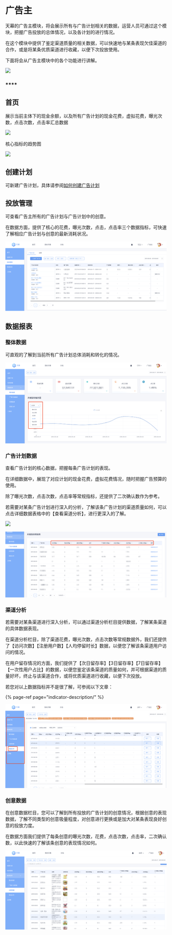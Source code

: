 # 广告主

天幕的广告主模块，将会展示所有与广告计划相关的数据，运营人员可通过这个模块，把握广告投放的总体情况，以及各计划的进行情况。

在这个模块中提供了鉴定渠道质量的相关数据，可以快速地与某条表现欠佳渠道的合作，或是将某条优质渠道进行收藏，以便下次投放使用。

下面将会从广告主模块中的各个功能进行讲解。

![](https://cdn.nlark.com/yuque/0/2019/png/254569/1557232280907-b505a8e7-5cfe-461b-bcd9-06c023f107de.png?x-oss-process=image/resize,w_2000)

### \*\*\*\*

## **首页**

展示当前主体下的现金余额，以及所有广告计划的现金花费，虚拟花费，曝光次数，点击次数，点击率汇总数据

![](https://cdn.nlark.com/yuque/0/2019/png/254569/1557232337038-32a0de0e-47d4-4670-b45d-92916bb92466.png?x-oss-process=image/resize,w_2000)

核心指标的趋势图

![](https://cdn.nlark.com/yuque/0/2019/png/254569/1557232495507-aa2fbf93-c804-43d5-b42d-489cc538fe08.png?x-oss-process=image/resize,w_2000)

## **创建计划**

可新建广告计划，具体请参阅[如何创建广告计划](https://skysriver.gitbook.io/skysriver/kai-shi-shi-yong/zuo-wei-guang-gao-zhu-kai-shi-tou-fang-guang-gao/ru-he-chuang-jian-guang-gao-tui-guang-ji-hua)

## 投放管理

可查看广告主所有的广告计划与广告计划中的创意。

在数据方面，提供了核心的花费，曝光次数，点击，点击率三个数据指标，可快速了解相应广告计划与创意的最新消耗状况。

![](../.gitbook/assets/image%20%2815%29.png)

## **数据报表**

### **整体数据**

可直观的了解到当前所有广告计划总体消耗和转化的情况。

![](../.gitbook/assets/image%20%2816%29.png)

### 广告计划数据

查看广告计划的核心数据，把握每条广告计划的表现。

在详细数据中，展现了对应计划的现金花费，虚拟花费情况，随时把握广告预算的使用。

除了曝光次数，点击次数，点击率等常规指标，还提供了二次确认数作为参考。

若需要对某条广告计划进行深入的分析，了解该条广告计划的渠道质量如何，可以点击详细数据表格中的【查看渠道分析】，进行更深入的了解。

![](https://cdn.nlark.com/yuque/0/2019/png/254569/1557233356515-24d78a52-587e-4ec1-a4b5-a740eda56603.png?x-oss-process=image/resize,w_2000)

![](../.gitbook/assets/image%20%2825%29.png)

### 渠道分析

若需要对某条渠道进行深入分析，可以通过渠道分析栏目提供数据，了解某条渠道的具体数据表现。

在渠道分析栏目，除了渠道花费，曝光次数，点击次数等常规数据外，我们还提供了【访问次数】【注册用户数】【人均停留时长】数据，以便您了解该条渠道用户访问的情况。

在用户留存情况的方面，我们提供了【次日留存率】【3日留存率】【7日留存率】【一次性用户占比】的数据，以便您鉴定该条渠道的质量如何，并可根据渠道的质量好坏，终止与该渠道合作，或将优质渠道进行收藏，以便下次投放。

若您对以上数据指标并不是很了解，可参阅以下文章：

{% page-ref page="indicator-description/" %}

![](../.gitbook/assets/image%20%2811%29.png)

### 创意数据

在创意数据栏目，您可以了解到所有投放的广告计划的创意情况，根据创意的表现数据，了解不同类型的创意吸量程度，对创意进行更换或是加大对某条表现良好创意的投放力度。

在数据方面我们提供了每条创意的曝光次数，花费，点击次数，点击率，二次确认数，以此快速的了解该条创意的表现情况如何。

![](../.gitbook/assets/image%20%2832%29.png)

